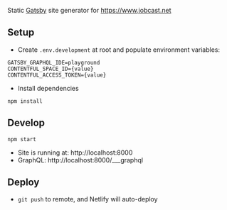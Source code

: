 Static [Gatsby](https://www.gatsbyjs.com/) site generator for https://www.jobcast.net

## Setup
* Create `.env.development` at root and populate environment variables:
```
GATSBY_GRAPHQL_IDE=playground
CONTENTFUL_SPACE_ID={value}
CONTENTFUL_ACCESS_TOKEN={value}
```
* Install dependencies
```shell
npm install
```

## Develop
```shell
npm start
```
* Site is running at: http://localhost:8000
* GraphQL: http://localhost:8000/___graphql

## Deploy
* `git push` to remote, and Netlify will auto-deploy
